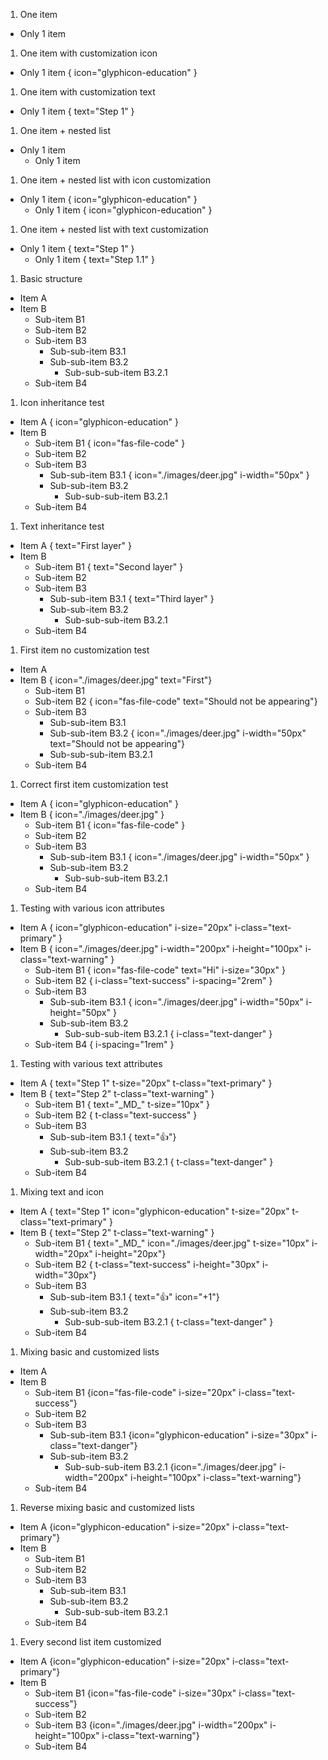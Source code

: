 1. One item
- Only 1 item 

1. One item with customization icon
- Only 1 item { icon="glyphicon-education" }

1. One item with customization text
- Only 1 item { text="Step 1" }

1. One item + nested list
- Only 1 item
   - Only 1 item

1. One item + nested list with icon customization
- Only 1 item { icon="glyphicon-education" }
   - Only 1 item { icon="glyphicon-education" }

1. One item + nested list with text customization
- Only 1 item { text="Step 1" }
  - Only 1 item { text="Step 1.1" }

1. Basic structure
* Item A
* Item B 
  * Sub-item B1 
  * Sub-item B2 
  * Sub-item B3 
    * Sub-sub-item B3.1
    * Sub-sub-item B3.2 
      * Sub-sub-sub-item B3.2.1
  * Sub-item B4 

1. Icon inheritance test
* Item A { icon="glyphicon-education" }
* Item B 
  * Sub-item B1 { icon="fas-file-code" }
  * Sub-item B2
  * Sub-item B3 
    * Sub-sub-item B3.1 { icon="./images/deer.jpg" i-width="50px" }
    * Sub-sub-item B3.2
      * Sub-sub-sub-item B3.2.1
  * Sub-item B4 

1. Text inheritance test
* Item A { text="First layer" }
* Item B
  * Sub-item B1 { text="Second layer" }
  * Sub-item B2
  * Sub-item B3
    * Sub-sub-item B3.1 { text="Third layer" }
    * Sub-sub-item B3.2
      * Sub-sub-sub-item B3.2.1
  * Sub-item B4

1. First item no customization test
* Item A 
* Item B { icon="./images/deer.jpg" text="First"}
  * Sub-item B1
  * Sub-item B2 { icon="fas-file-code" text="Should not be appearing"}
  * Sub-item B3
    * Sub-sub-item B3.1
    * Sub-sub-item B3.2 { icon="./images/deer.jpg" i-width="50px" text="Should not be appearing"}
    * Sub-sub-sub-item B3.2.1
  * Sub-item B4

1. Correct first item customization test
* Item A { icon="glyphicon-education" }
* Item B { icon="./images/deer.jpg" }
  * Sub-item B1 { icon="fas-file-code" }
  * Sub-item B2 
  * Sub-item B3
    * Sub-sub-item B3.1 { icon="./images/deer.jpg" i-width="50px" }
    * Sub-sub-item B3.2 
      * Sub-sub-sub-item B3.2.1
  * Sub-item B4

1. Testing with various icon attributes
* Item A { icon="glyphicon-education" i-size="20px" i-class="text-primary" }
* Item B { icon="./images/deer.jpg" i-width="200px" i-height="100px" i-class="text-warning" }
  * Sub-item B1 { icon="fas-file-code" text="Hi" i-size="30px" }
  * Sub-item B2 { i-class="text-success" i-spacing="2rem" }
  * Sub-item B3
    * Sub-sub-item B3.1 { icon="./images/deer.jpg" i-width="50px" i-height="50px" }
    * Sub-sub-item B3.2 
      * Sub-sub-sub-item B3.2.1 { i-class="text-danger" }
  * Sub-item B4 { i-spacing="1rem" }

1. Testing with various text attributes
* Item A { text="Step 1" t-size="20px" t-class="text-primary" }
* Item B { text="Step 2" t-class="text-warning" }
  * Sub-item B1 { text="\_MD_" t-size="10px" }
  * Sub-item B2 { t-class="text-success" }
  * Sub-item B3
    * Sub-sub-item B3.1 { text=":+1:"}
    * Sub-sub-item B3.2
      * Sub-sub-sub-item B3.2.1 { t-class="text-danger" }
  * Sub-item B4

1. Mixing text and icon 
* Item A { text="Step 1" icon="glyphicon-education" t-size="20px" t-class="text-primary" }
* Item B { text="Step 2" t-class="text-warning" }
  * Sub-item B1 { text="\_MD_" icon="./images/deer.jpg" t-size="10px" i-width="20px" i-height="20px"}
  * Sub-item B2 { t-class="text-success" i-height="30px" i-width="30px"}
  * Sub-item B3
    * Sub-sub-item B3.1 { text=":+1:" icon="+1"}
    * Sub-sub-item B3.2
      * Sub-sub-sub-item B3.2.1 { t-class="text-danger" }
  * Sub-item B4

1. Mixing basic and customized lists
* Item A
* Item B 
  * Sub-item B1 {icon="fas-file-code" i-size="20px" i-class="text-success"}
  * Sub-item B2 
  * Sub-item B3 
    * Sub-sub-item B3.1 {icon="glyphicon-education" i-size="30px" i-class="text-danger"}
    * Sub-sub-item B3.2 
      * Sub-sub-sub-item B3.2.1 {icon="./images/deer.jpg" i-width="200px" i-height="100px" i-class="text-warning"}
  * Sub-item B4 

1. Reverse mixing basic and customized lists
* Item A {icon="glyphicon-education" i-size="20px" i-class="text-primary"}
* Item B 
  * Sub-item B1 
  * Sub-item B2
  * Sub-item B3
    * Sub-sub-item B3.1 
    * Sub-sub-item B3.2
      * Sub-sub-sub-item B3.2.1 
  * Sub-item B4

1. Every second list item customized
* Item A {icon="glyphicon-education" i-size="20px" i-class="text-primary"}
* Item B 
  * Sub-item B1 {icon="fas-file-code" i-size="30px" i-class="text-success"}
  * Sub-item B2 
  * Sub-item B3 {icon="./images/deer.jpg" i-width="200px" i-height="100px" i-class="text-warning"}
  * Sub-item B4
